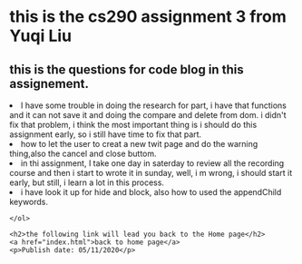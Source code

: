 
<!DOCTYPE html>
<html lang="en" dir="ltr">
<head>
	<meta charset="utf-8">
	<title>this is the blog html</title>

</head>


<body>
	<h1> this is the cs290 assignment 3 from Yuqi Liu</h1>

<h2>this is the questions for code blog in this assignement. </h2>
		<li> I have some trouble in doing the research for part, i have that functions and it can not save it and doing the compare and delete from dom. i didn't fix that problem, i think the most important thing is i should do this assignment early, so i still have time to fix that part. </li>
		<li> how to let the user to creat a new twit page and do the warning thing,also the cancel and close buttom.  </li>
		<li> in thi assignment, I take one day in saterday to review all the recording course and then i start to wrote it in sunday, well, i m wrong, i should start it early, but still, i learn a lot in this process.  </li>
		<li> i have look it up for hide and block, also how to used the appendChild keywords. </li>

	</ol>

	<h2>the following link will lead you back to the Home page</h2>
	<a href="index.html">back to home page</a>
	<p>Publish date: 05/11/2020</p>
</body>
